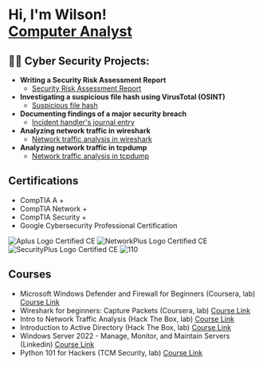 <h1>Hi, I'm Wilson! <br/> <a href="https://www.linkedin.com/in/wilson-mantilla-678aa02ab/>Cybersecurity Professional">Computer Analyst</a>

<h2>👨‍💻 Cyber Security Projects:</h2>

- <b>Writing a Security Risk Assessment Report</b>
  - [Security Risk Assessment Report](https://github.com/wilsonmantilla/Security-Risk-Assessment-Report)
- <b>Investigating a suspicious file hash using VirusTotal (OSINT)</b>
  - [Suspicious file hash](https://github.com/wilsonmantilla/VirusTotal)
- <b>Documenting findings of a major security breach</b>
  - [Incident handler's journal entry](https://github.com/wilsonmantilla/Documenting-Security-Breach)
- <b>Analyzing network traffic in wireshark</b>
  - [Network traffic analysis in wireshark](https://github.com/wilsonmantilla/Wireshark-Traffic-Analysis)
- <b>Analyzing network traffic in tcpdump</b>
  - [Network traffic analysis in tcpdump](https://github.com/wilsonmantilla/tcpdump-traffic-analysis)

<h2>Certifications</h2>

- CompTIA A +
- CompTIA Network +
- CompTIA Security +
- Google Cybersecurity Professional Certification

![Aplus Logo Certified CE](https://github.com/wilsonmantilla/wilsonmantilla/assets/159208489/2c1b4355-55d8-48b8-b978-79b33dc99c3d)
![NetworkPlus Logo Certified CE](https://github.com/wilsonmantilla/wilsonmantilla/assets/159208489/e9eb025c-ea02-43c0-ba18-a2b09c28f2e8)
![SecurityPlus Logo Certified CE](https://github.com/wilsonmantilla/wilsonmantilla/assets/159208489/55754d6c-deb7-4a31-be2f-3f9275c79de1)
![110](https://github.com/wilsonmantilla/wilsonmantilla/assets/159208489/3a33bf68-ebf6-492b-846a-45ade0310d96)

<h2>Courses</h2>

- Microsoft Windows Defender and Firewall for Beginners (Coursera, lab) [Course Link](https://www.coursera.org/projects/microsoft-windows-defender-and-firewall-for-beginners)
- Wireshark for beginners: Capture Packets (Coursera, lab) [Course Link](https://www.coursera.org/projects/wireshark-for-beginners-capture-packets)
- Intro to Network Traffic Analysis (Hack The Box, lab) [Course Link](https://academy.hackthebox.com/course/preview/intro-to-network-traffic-analysis)
- Introduction to Active Directory (Hack The Box, lab) [Course Link](https://academy.hackthebox.com/course/preview/introduction-to-active-directory)
- Windows Server 2022 - Manage, Monitor, and Maintain Servers (Linkedin) [Course Link](https://www.linkedin.com/learning/windows-server-2022-manage-monitor-and-maintain-servers-15013535)
- Python 101 for Hackers (TCM Security, lab) [Course Link](https://academy.tcm-sec.com/p/python-101-for-hackers)

